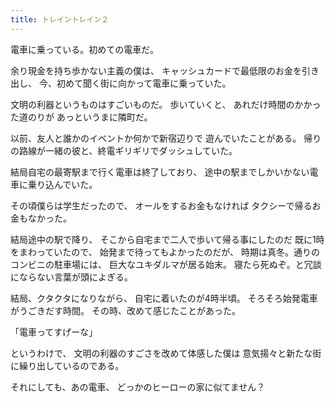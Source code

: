 ```yaml
---
title: トレイントレイン２
---
```

電車に乗っている。初めての電車だ。

余り現金を持ち歩かない主義の僕は、
キャッシュカードで最低限のお金を引き出し、
今、初めて聞く街に向かって電車に乗っていた。

文明の利器というものはすごいものだ。
歩いていくと、
あれだけ時間のかかった道のりが
あっというまに隣町だ。



以前、友人と誰かのイベントか何かで新宿辺りで
遊んでいたことがある。
帰りの路線が一緒の彼と、終電ギリギリでダッシュしていた。

結局自宅の最寄駅まで行く電車は終了しており、
途中の駅までしかいかない電車に乗り込んでいた。

その頃僕らは学生だったので、
オールをするお金もなければ
タクシーで帰るお金もなかった。

結局途中の駅で降り、
そこから自宅まで二人で歩いて帰る事にしたのだ
既に1時をまわっていたので、
始発まで待ってもよかったのだが、
時期は真冬。通りのコンビニの駐車場には、
巨大なユキダルマが居る始末。
寝たら死ぬぞ。と冗談にならない言葉が頭によぎる。

結局、クタクタになりながら、
自宅に着いたのが4時半頃。
そろそろ始発電車がうごきだす時間。
その時、改めて感じたことがあった。


「電車ってすげーな」


というわけで、
文明の利器のすごさを改めて体感した僕は
意気揚々と新たな街に繰り出しているのである。




それにしても、あの電車、
どっかのヒーローの家に似てません？

